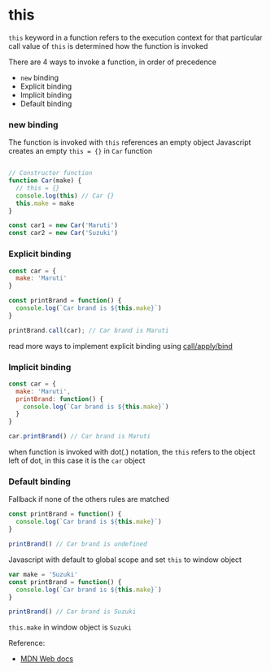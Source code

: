 # this

`this` keyword in a function refers to the execution context for that particular call
value of `this` is determined how the function is invoked

There are 4 ways to invoke a function, in order of precedence

- `new` binding
- Explicit binding
- Implicit binding
- Default binding

### new binding

The function is invoked with `this` references an empty object
Javascript creates an empty `this = {}` in `Car` function

```js

// Constructor function
function Car(make) {
  // this = {}
  console.log(this) // Car {}
  this.make = make
}

const car1 = new Car('Maruti')
const car2 = new Car('Suzuki')
```
### Explicit binding

```js
const car = {
  make: 'Maruti'
}

const printBrand = function() {
  console.log(`Car brand is ${this.make}`)
}

printBrand.call(car); // Car brand is Maruti
```

read more ways to implement explicit binding using [call/apply/bind](/guide/callapply)

### Implicit binding

```js
const car = {
  make: 'Maruti',
  printBrand: function() {
    console.log(`Car brand is ${this.make}`)
  }
}

car.printBrand() // Car brand is Maruti
```

when function is invoked with dot(.) notation, the `this` refers to the object left of dot, in this case it is the `car` object

### Default binding

Fallback if none of the others rules are matched

```js
const printBrand = function() {
  console.log(`Car brand is ${this.make}`)
}

printBrand() // Car brand is undefined 
```

Javascript with default to global scope and set `this` to window object

```js
var make = 'Suzuki'
const printBrand = function() {
  console.log(`Car brand is ${this.make}`)
}

printBrand() // Car brand is Suzuki  
```
`this.make` in window object is `Suzuki`


Reference: 
- [MDN Web docs](https://developer.mozilla.org/en-US/docs/Web/JavaScript/Reference/Operators/this)